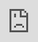 ```yaml
---
title: "GitLab Culture"
description: "Here's a look at what you can expect from our culture and all-remote environment."
twitter_image: "/images/opengraph/Talent-Brand/hiring-group-shot-sko.png"
twitter_image_alt: "GitLab Team Members gathered together at an event."
twitter_site: "@gitlab"
twitter_creator: "@gitlab"
---
```


## Introduction

Please see our [company page]({{< ref "company" >}}) for more general information about GitLab. You can see how our team has grown at the [GitLab Contribute page.](https://about.gitlab.com/events/gitlab-contribute/)

<!-- blank line -->
<figure class="video_container">
  <iframe src="https://player.vimeo.com/video/947155019" frameborder="0" allow="autoplay; fullscreen; picture-in-picture" style="position:absolute;top:0;left:0;width:100%;height:100%;"></iframe>
</figure>
<!-- blank line -->

## Life at GitLab

![GitLab collaboration illustration](/images/all-remote/gitlab-collaboration-illustration.jpg)
{.mx-auto style="max-width: 50%;"}

It's an exciting time to be part of GitLab. We're a fast-growing, all-remote team, and we're looking for people to join us around the world.
Here's a look at what you can expect from our culture and [all-remote environment](all-remote/guide/).

### Everyone can contribute

Our size and [our mission]({{< ref "mission#mission" >}}) (that everyone can contribute) mean that our team members can — and are expected to — make an impact across the company.

Because we all use our product internally, you don't have to be a developer to learn to collaborate in the GitLab tool.
From your very first week, no matter your role, you'll gain the technical skills needed to access, question, and contribute to projects far beyond your job description.

This unique approach works because we're a team of helpful, passionate people who want to see each other, the company, and the broader GitLab community succeed.
We learn from each other, challenge each other, and thank each other.

Come prepared to do meaningful work that will help shape the future of the company.

While the opportunities to contribute are boundless in a growing organization like GitLab, they may not be clearly defined.
You'll need to think creatively, speak up to see how you can help, and be willing to try something new.

### Freedom to iterate

At GitLab, our [value of iteration](/handbook/values/#iteration) has a unique impact on the way we operate and get things done.

Working this way means our team members are expected to quickly deliver the minimum viable change in their work instead of waiting to produce a polished, completed product.

While this can be a challenging practice to adopt at first, it's liberating to be able to make mistakes, get feedback quickly, and course correct to reach a better outcome, faster.

As our company and the industry continue to grow, you'll have the freedom to change and constantly evolve everything from your schedule and your workspace to your job description and your skills.

### All-remote work

{{< youtube "eIs71f5IEUU?start=468" >}}

*In the above [interview](https://youtu.be/eIs71f5IEUU) with [Stuart Miniman](https://twitter.com/stu) of [theCUBE](https://www.thecube.net/), GitLab CEO and co-founder Sid Sijbrandij discusses the merits of operating a 100% remote organization, and why he believes it's the future of work.*

> At GitLab, we're figuring out a lot of things you have to do to be all-remote, and we're trying to share those lessons. That's anything from working [handbook-first]({{< ref "handbook-usage#why-handbook-first" >}}) to [communication styles](all-remote/effective-communication/) and being intentional about [informal communication](all-remote/informal-communication/).
>
> If you Google "*GitLab all-remote*", you'll find tons of tips. And those are based not just on what we say, but what we *do*. We have a public [handbook](/handbook) of over 3000 pages with all our internal processes. You can check out what we really do to make this work.
>
> I think it's going to be the future. In the future, companies who make digital products are going to be much more all-remote. And we want to [enable that trend]({{< ref "remote-vision" >}}). We think it's great for [team members](all-remote/people/).

GitLab is one of the world's largest all-remote companies, and being a part of our team offers unique advantages beyond the requisite flexibility you'll find in many organizations.

As a GitLab team member, you can work from anywhere with good internet. Whether you're an adventurer looking to travel the world while still pursuing your career,
a parent or caregiver who wants a job that allows you to spend more time with family, or somewhere in between, you'll have the freedom to contribute when and where you do your best work.

But there's more to our all-remote culture than the daily flexibility it provides.
By nature, having no offices or headquarters makes us more inclusive, more transparent, and more efficient in everything we do.
With a team spread across over 65 countries around the globe, we invite diverse perspectives, we document everything, and we collaborate asynchronously.

Despite all of its benefits for team members, our company, and the world, remote work isn't for everyone.
Learn more about [all-remote work](/handbook/company/culture/all-remote/) at GitLab and decide if it's right for you.

## Culture at GitLab

![GitLab values](/images/all-remote/gitlab-values-tanukis.jpg)
{.mx-auto style="max-width: 50%;"}

Culture at GitLab is composed of three things.

1. [GitLab Values](/handbook/values/)
1. Camaraderie (mutual trust and friendship). This is created and maintained by [informal communication](all-remote/informal-communication/). We also build trust by [effectively collaborating](/handbook/values/#dont-let-each-other-fail) with others.
1. Work style (how we work). This is defined and articulated in our [communication guide]({{< ref "communication" >}}) and [handbook usage guide]({{< ref "handbook-usage" >}}).

In other organizations, culture may be defined through the *personality of the group*. This includes people who have traits in common and people who you enjoy spending time with. Note that this is not something that should matter when [evaluating people for work]({{< ref "#culture-fit-is-a-bad-excuse" >}}), and this is not what we mean with Culture at GitLab.

Watch this live speaker series, hosted on 2021-11-18, with Carter Gibson and Markus Mühlbauer from Google on Building Internal Culture.

{{< youtube "fFHadx3J3oA" >}}

Some key takeaways from the call include:

1. Culture isn't preserved. Instead, it evolves. Every team member can contribute to and iterate on the company culture.
1. It's important to scale communication as companies grow to accommodate different learning styles, communities, and team member expectations.
1. Culture shouldn't look at roles or levels in the company. There's no way for a company to dictate a culture from the top down. If you manage to build up this sense of belonging in everyone in the company, it builds up resilience.

## Advantages

{{% include "includes/reasons-to-work-for-gitlab.md" %}}

## Other pages related to culture

1. [GitLab 101](gitlab-101/)
1. [GitLab Contribute](https://about.gitlab.com/events/gitlab-contribute/)
1. [Internal Feedback]({{< ref "internal-feedback" >}})
1. [Diversity, Inclusion and Belonging](inclusion/)
1. [All-Remote](all-remote/)
1. [GitLab Songbook](songbook/)
1. [Still a Startup]({{< ref "still-a-startup" >}})

## Historical Anecdotes

### *October 8th, 2011*

Dmitriy started GitLab when he pushed the [initial commit](https://gitlab.com/gitlab-org/gitlab-ce/commit/9ba1224867665844b117fa037e1465bb706b3685).

### *August 24th, 2012*

Sid announced [GitLab on HN](https://news.ycombinator.com/item?id=4428278).

### *September 14th, 2012*

First 10 people get access to GitLab Cloud (now known as GitLab.com).

### *November 13th, 2012*

GitLab CI is officially announced.

### *July 22nd, 2013*

[GitLab Enterprise Edition is announced](https://about.gitlab.com/releases/2013/07/22/announcing-gitlab-enterprise-edition/).

### *April 18th, 2014*

[GitLab Cloud renamed to GitLab.com](https://about.gitlab.com/blog/2014/04/18/gitlab-cloud-becomes-gitlab-com/).

### *March 4th, 2015*

[GitLab in Y Combinator winter 2015 batch](https://about.gitlab.com/blog/2015/03/04/gitlab-is-part-of-the-y-combinator-family/).

### *August 15th, 2015*

Series A Funding was signed.

### *October 10th, 2015*

Anniversary of our first ever summit in Amsterdam with 25 GitLab team-members.

## Team Stories

What better way to convey a sense of who we are and how we work together, than by sharing the stories about it?

### The Boat

<!-- HTML blocks below - applied to make the images and the video more harmonic than 1 single column with each on a different "row" -->

{{% cardpane %}}
{{% card footer="<a href=\"https://about.gitlab.com/blog/2016/01/06/our-y-combinator-experience/\">Back then</a>, the whole team used to fit in one car. And the car was called \"the Boat\"." %}}
![The Boat](/images/culture/boat.jpg)
{{% /card %}}
{{% card footer="We even took the Boat from San Francisco to Las Vegas to celebrate Job's bachelor party, but as you can see in this video, he thought we were going to visit a customer in Los Angeles!" %}}
{{% youtube "JZG41C0aFfA" %}}
{{% /card %}}
{{% /cardpane %}}

### The cattle

{{% cardpane %}}
{{% card header="**Staring down the cattle?**" footer="Our CFO, Paul, was on vacation on a cattle ranch, during a time of fundraising. Normally vacation is vacation of course, but in this case it was necessary to have some calls now and again which required strong internet. To get to strong internet, Paul had to cross fields with cattle in them, and stare them down. Over the course of many trips he learned that cattle are docile, mostly... but don't turn your backon them because they can't be outrun!" %}}
![Staring down cattle](/images/culture/cattle_stare.JPG)
{.text-center}
{{% /card %}}
{{% /cardpane %}}

### IPO date comes in handy... 2 years out

{{% cardpane %}}
{{% card footer="After spending a couple of days in meetings with customers in New York City, USA, Sid and Kirsten had a few hours before their flight and wanted to visit the WTC Observatory deck. It didn't work out but our IPO date did work out in their favor. In the keynote at our Cape Town event, Sid explains what happened." %}}
{{% youtube "4BIsON95fl8?start=1825" %}}
{{% /card %}}
{{% /cardpane %}}

### So that's what it's like to work at GitLab

{{% cardpane %}}
{{% card footer="Being new to GitLab, our CRO, Michael McBride joined Sid in meeting with customers in New York City, USA where customers got a glimpse of what it's like to work at GitLab for him" %}}
{{% youtube "4BIsON95fl8?start=1143" %}}
{{% /card %}}
{{% /cardpane %}}

{{< include "includes/take-gitlab-for-a-spin.md" >}}
